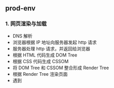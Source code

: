 ## prod-env

### 1. 网页渲染与加载

- DNS 解析
-  浏览器根据 IP 地址向服务器发起 http 请求
- 服务器处理 http 请求，并返回给浏览器
- 根据 HTML 代码生成 DOM Tree
- 根据 CSS 代码生成 CSSOM
- 将 DOM Tree 和 CSSOM 整合形成 Render Tree
- 根据 Render Tree 渲染页面
- 遇到 <script> 暂停渲染，优先加载并执行 js 代码，完成再继续
- 直至把 Render Tree 渲染完成

### 2. window.onload 与 DOMContentLoaded

- window.onload 需要页面的所有资源全部加载完才会执行
- DOMContentLoaded 在 DOM 渲染完即可执行，此时，图片与视频等文件可以不用加载完成 

```html
<div>
    <img id="img" src="www.example.com/image">
</div>
```

```js
const img = document.getElementById('img')
img.onload = function() {
    console.log('img loaded')
}
window.addEventListener('load', function() {
    console.log('window loaded')
})

document.addEventListener('DOMContentLoaded', function() {
    console.log('dom content loaded')
})

// 1. dom content loaded  2. img loaded  3. window loaded
```

